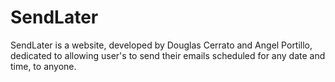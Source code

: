 # SendLater
SendLater is a website, developed by Douglas Cerrato and Angel Portillo, dedicated to allowing user's to send their emails scheduled for any date and time, to anyone.
